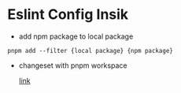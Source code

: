 # Eslint Config Insik

- add npm package to local package

```
pnpm add --filter {local package} {npm package}
```

- changeset with pnpm workspace

  [link](https://pnpm.io/ko/using-changesets)
